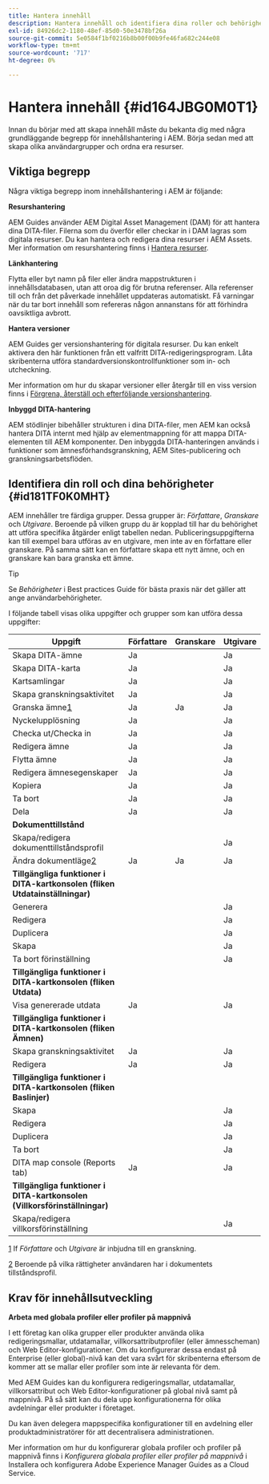 ```yaml
---
title: Hantera innehåll
description: Hantera innehåll och identifiera dina roller och behörigheter i AEM. Lär dig de viktigaste begreppen för innehållshantering och att arbeta med globala profiler eller profiler på mappnivå.
exl-id: 84926dc2-1180-48ef-85d0-50e3478bf26a
source-git-commit: 5e0584f1bf0216b8b00f00b9fe46fa682c244e08
workflow-type: tm+mt
source-wordcount: '717'
ht-degree: 0%

---
```


# Hantera innehåll {#id164JBG0M0T1}

Innan du börjar med att skapa innehåll måste du bekanta dig med några grundläggande begrepp för innehållshantering i AEM. Börja sedan med att skapa olika användargrupper och ordna era resurser.

## Viktiga begrepp

Några viktiga begrepp inom innehållshantering i AEM är följande:

**Resurshantering**

AEM Guides använder AEM Digital Asset Management \(DAM\) för att hantera dina DITA-filer. Filerna som du överför eller checkar in i DAM lagras som digitala resurser. Du kan hantera och redigera dina resurser i AEM Assets. Mer information om resurshantering finns i [Hantera resurser](https://experienceleague.adobe.com/docs/experience-manager-cloud-service/content/assets/manage/manage-digital-assets.html?lang=en).

**Länkhantering**

Flytta eller byt namn på filer eller ändra mappstrukturen i innehållsdatabasen, utan att oroa dig för brutna referenser. Alla referenser till och från det påverkade innehållet uppdateras automatiskt. Få varningar när du tar bort innehåll som refereras någon annanstans för att förhindra oavsiktliga avbrott.

**Hantera versioner**

AEM Guides ger versionshantering för digitala resurser. Du kan enkelt aktivera den här funktionen från ett valfritt DITA-redigeringsprogram. Låta skribenterna utföra standardversionskontrollfunktioner som in- och utcheckning.

Mer information om hur du skapar versioner eller återgår till en viss version finns i [Förgrena, återställ och efterföljande versionshantering](web-editor-preview-topics.md#id193PG0Y051X).

**Inbyggd DITA-hantering**

AEM stödlinjer bibehåller strukturen i dina DITA-filer, men AEM kan också hantera DITA internt med hjälp av elementmappning för att mappa DITA-elementen till AEM komponenter. Den inbyggda DITA-hanteringen används i funktioner som ämnesförhandsgranskning, AEM Sites-publicering och granskningsarbetsflöden.

## Identifiera din roll och dina behörigheter {#id181TF0K0MHT}

AEM innehåller tre färdiga grupper. Dessa grupper är: *Författare*, *Granskare* och *Utgivare*. Beroende på vilken grupp du är kopplad till har du behörighet att utföra specifika åtgärder enligt tabellen nedan. Publiceringsuppgifterna kan till exempel bara utföras av en utgivare, men inte av en författare eller granskare. På samma sätt kan en författare skapa ett nytt ämne, och en granskare kan bara granska ett ämne.

>[!TIP]
>
> Se *Behörigheter* i Best practices Guide för bästa praxis när det gäller att ange användarbehörigheter.

I följande tabell visas olika uppgifter och grupper som kan utföra dessa uppgifter:

| Uppgift | Författare | Granskare | Utgivare |
|----|-------|---------|----------|
| Skapa DITA-ämne | Ja |   | Ja |
| Skapa DITA-karta | Ja |   | Ja |
| Kartsamlingar | Ja |   | Ja |
| Skapa granskningsaktivitet | Ja |   | Ja |
| Granska ämne[1](#fntarg_1) | Ja | Ja | Ja |
| Nyckelupplösning | Ja |   | Ja |
| Checka ut/Checka in | Ja |   | Ja |
| Redigera ämne | Ja |   | Ja |
| Flytta ämne | Ja |   | Ja |
| Redigera ämnesegenskaper | Ja |   | Ja |
| Kopiera | Ja |   | Ja |
| Ta bort | Ja |   | Ja |
| Dela | Ja |   | Ja |
| **Dokumenttillstånd** |
| Skapa/redigera dokumenttillståndsprofil |   |   | Ja |
| Ändra dokumentläge[2](#fntarg_2) | Ja | Ja | Ja |
| **Tillgängliga funktioner i DITA-kartkonsolen \(fliken Utdatainställningar\)** |
| Generera |   |   | Ja |
| Redigera |   |   | Ja |
| Duplicera |   |   | Ja |
| Skapa |   |   | Ja |
| Ta bort förinställning |   |   | Ja |
| **Tillgängliga funktioner i DITA-kartkonsolen \(fliken Utdata\)** |
| Visa genererade utdata | Ja |   | Ja |
| **Tillgängliga funktioner i DITA-kartkonsolen \(fliken Ämnen\)** |
| Skapa granskningsaktivitet | Ja |   | Ja |
| Redigera | Ja |   | Ja |
| **Tillgängliga funktioner i DITA-kartkonsolen \(fliken Baslinjer\)** |
| Skapa |   |   | Ja |
| Redigera |   |   | Ja |
| Duplicera |   |   | Ja |
| Ta bort |   |   | Ja |
| DITA map console \(Reports tab\) | Ja |   | Ja |
| **Tillgängliga funktioner i DITA-kartkonsolen \(Villkorsförinställningar\)** |
| Skapa/redigera villkorsförinställning |   |   | Ja |

[1](#fnsrc_1) If *Författare* och *Utgivare* är inbjudna till en granskning.

[2](#fnsrc_2) Beroende på vilka rättigheter användaren har i dokumentets tillståndsprofil.

## Krav för innehållsutveckling

**Arbeta med globala profiler eller profiler på mappnivå**

I ett företag kan olika grupper eller produkter använda olika redigeringsmallar, utdatamallar, villkorsattributprofiler \(eller ämnesscheman\) och Web Editor-konfigurationer. Om du konfigurerar dessa endast på Enterprise \(eller global\)-nivå kan det vara svårt för skribenterna eftersom de kommer att se mallar eller profiler som inte är relevanta för dem.

Med AEM Guides kan du konfigurera redigeringsmallar, utdatamallar, villkorsattribut och Web Editor-konfigurationer på global nivå samt på mappnivå. På så sätt kan du dela upp konfigurationerna för olika avdelningar eller produkter i företaget.

Du kan även delegera mappspecifika konfigurationer till en avdelning eller produktadministratörer för att decentralisera administrationen.

Mer information om hur du konfigurerar globala profiler och profiler på mappnivå finns i *Konfigurera globala profiler eller profiler på mappnivå* i Installera och konfigurera Adobe Experience Manager Guides as a Cloud Service.
